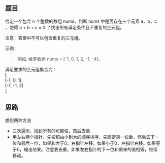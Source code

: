 ## 题目
给定一个包含 n 个整数的数组 nums，判断 nums 中是否存在三个元素 a，b，c ，使得 a + b + c = 0 ？找出所有满足条件且不重复的三元组。

注意：答案中不可以包含重复的三元组。


示例：

> 例如, 给定数组 nums = [-1, 0, 1, 2, -1, -4]，  

满足要求的三元组集合为：  
[  
  [-1, 0, 1],  
  [-1, -1, 2]  
]

## 思路

想到两种方法

- 三次遍历，找到所有的可能性，然后去重
- 用左右两个指针，先按照由小到大的顺序排序，先固定第一位数，然后去下一位和最后一位，如果和大于0，右指针左移，如果小于0，左指针右移。如果等于0，输出结果。注意要去重，如果左右指针的下一位和原来的值相等，继续移动。
